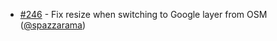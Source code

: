  * [#246](https://github.com/mapgears/ol3-google-maps/pull/246) - Fix resize when switching to Google layer from OSM ([@spazzarama](https://github.com/spazzarama))
